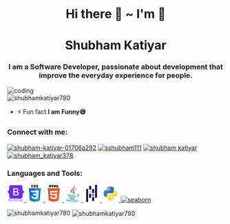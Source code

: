 <h1 align="center"> Hi there 👋  ~ I'm 🙂 </h1>

<h1 align="center"> Shubham Katiyar </h1>

<h3 align="center">I am a Software Developer, passionate about development that improve the everyday experience for people.</h3>

<img align="right" alt="coding" width="600" src="https://github.com/user-attachments/assets/0814cdfc-229b-4eb8-846b-9c7e432683cb">

<p align="left"> <img src="https://komarev.com/ghpvc/?username=shubhamkatiyar780&label=Profile%20views&color=0e75b6&style=flat" alt="shubhamkatiyar780" /> </p>

- ⚡ Fun fact **I am Funny😅**

<h3 align="left">Connect with me:</h3>
<p align="left">
<a href="https://linkedin.com/in/shubham-katiyar-01706a292" target="blank"><img align="center" src="https://raw.githubusercontent.com/rahuldkjain/github-profile-readme-generator/master/src/images/icons/Social/linked-in-alt.svg" alt="shubham-katiyar-01706a292" height="30" width="40" /></a>
<a href="https://kaggle.com/sshubham111" target="blank"><img align="center" src="https://raw.githubusercontent.com/rahuldkjain/github-profile-readme-generator/master/src/images/icons/Social/kaggle.svg" alt="sshubham111" height="30" width="40" /></a>
<a href="https://fb.com/shubham katiyar" target="blank"><img align="center" src="https://raw.githubusercontent.com/rahuldkjain/github-profile-readme-generator/master/src/images/icons/Social/facebook.svg" alt="shubham katiyar" height="30" width="40" /></a>
<a href="https://instagram.com/shubham_katiyar378" target="blank"><img align="center" src="https://raw.githubusercontent.com/rahuldkjain/github-profile-readme-generator/master/src/images/icons/Social/instagram.svg" alt="shubham_katiyar378" height="30" width="40" /></a>
</p>

<h3 align="left">Languages and Tools:</h3>
<p align="left"> <a href="https://getbootstrap.com" target="_blank" rel="noreferrer"> <img src="https://raw.githubusercontent.com/devicons/devicon/master/icons/bootstrap/bootstrap-plain-wordmark.svg" alt="bootstrap" width="40" height="40"/> </a> <a href="https://www.w3schools.com/css/" target="_blank" rel="noreferrer"> <img src="https://raw.githubusercontent.com/devicons/devicon/master/icons/css3/css3-original-wordmark.svg" alt="css3" width="40" height="40"/> </a> <a href="https://www.w3.org/html/" target="_blank" rel="noreferrer"> <img src="https://raw.githubusercontent.com/devicons/devicon/master/icons/html5/html5-original-wordmark.svg" alt="html5" width="40" height="40"/> </a> <a href="https://www.java.com" target="_blank" rel="noreferrer"> <img src="https://raw.githubusercontent.com/devicons/devicon/master/icons/java/java-original.svg" alt="java" width="40" height="40"/> </a> <a href="https://pandas.pydata.org/" target="_blank" rel="noreferrer"> <img src="https://raw.githubusercontent.com/devicons/devicon/2ae2a900d2f041da66e950e4d48052658d850630/icons/pandas/pandas-original.svg" alt="pandas" width="40" height="40"/> </a> <a href="https://www.python.org" target="_blank" rel="noreferrer"> <img src="https://raw.githubusercontent.com/devicons/devicon/master/icons/python/python-original.svg" alt="python" width="40" height="40"/> </a> <a href="https://seaborn.pydata.org/" target="_blank" rel="noreferrer"> <img src="https://seaborn.pydata.org/_images/logo-mark-lightbg.svg" alt="seaborn" width="40" height="40"/> </a> </p>

<p><img align="left" src="https://github-readme-stats.vercel.app/api/top-langs?username=shubhamkatiyar780&show_icons=true&locale=en&layout=compact" alt="shubhamkatiyar780" /></p>

<p>&nbsp;<img align="center" src="https://github-readme-stats.vercel.app/api?username=shubhamkatiyar780&show_icons=true&locale=en" alt="shubhamkatiyar780" /></p>
